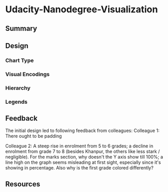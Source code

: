 # Udacity-Nanodegree-Visualization
<h2> Summary  </h2> 


<h2> Design </h2>

<h3>Chart Type</h3>
<h3>Visual Encodings </h3>
<h3>Hierarchy</h3>
<h3>Legends</h3>

<h2> Feedback </h2>

The initial design led to following feedback from colleagues:
Colleague 1: There ought to be padding 


Colleague 2: A steep rise in enrolment from 5 to 6 grades; a decline in enrolment from grade 7 to 8 (besides Khanpur, the others like less stark / negligible). 
For the marks section, why doesn't the Y axis show till 100%; a line high on the graph seems misleading at first sight, especially since it's showing in percentage.
Also why is the first grade colored differently?

<h2> Resources </h2>
